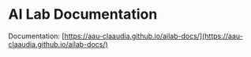 # AI Lab Documentation

Documentation: [https://aau-claaudia.github.io/ailab-docs/](https://aau-claaudia.github.io/ailab-docs/)


